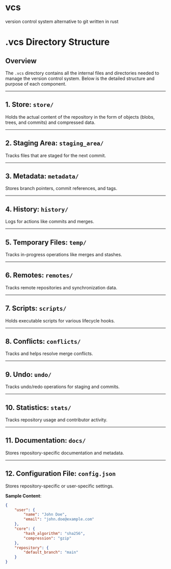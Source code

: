 # vcs
version control system alternative to git written in rust


# .vcs Directory Structure

## Overview
The `.vcs` directory contains all the internal files and directories needed to manage the version control system. Below is the detailed structure and purpose of each component.

---

## 1. Store: `store/`
Holds the actual content of the repository in the form of objects (blobs, trees, and commits) and compressed data.


---

## 2. Staging Area: `staging_area/`
Tracks files that are staged for the next commit.


---

## 3. Metadata: `metadata/`
Stores branch pointers, commit references, and tags.


---

## 4. History: `history/`
Logs for actions like commits and merges.


---

## 5. Temporary Files: `temp/`
Tracks in-progress operations like merges and stashes.


---

## 6. Remotes: `remotes/`
Tracks remote repositories and synchronization data.


---

## 7. Scripts: `scripts/`
Holds executable scripts for various lifecycle hooks.


---

## 8. Conflicts: `conflicts/`
Tracks and helps resolve merge conflicts.


---

## 9. Undo: `undo/`
Tracks undo/redo operations for staging and commits.


---

## 10. Statistics: `stats/`
Tracks repository usage and contributor activity.


---

## 11. Documentation: `docs/`
Stores repository-specific documentation and metadata.


---

## 12. Configuration File: `config.json`
Stores repository-specific or user-specific settings.


**Sample Content**:
```json
{
    "user": {
        "name": "John Doe",
        "email": "john.doe@example.com"
    },
    "core": {
        "hash_algorithm": "sha256",
        "compression": "gzip"
    },
    "repository": {
        "default_branch": "main"
    }
}
